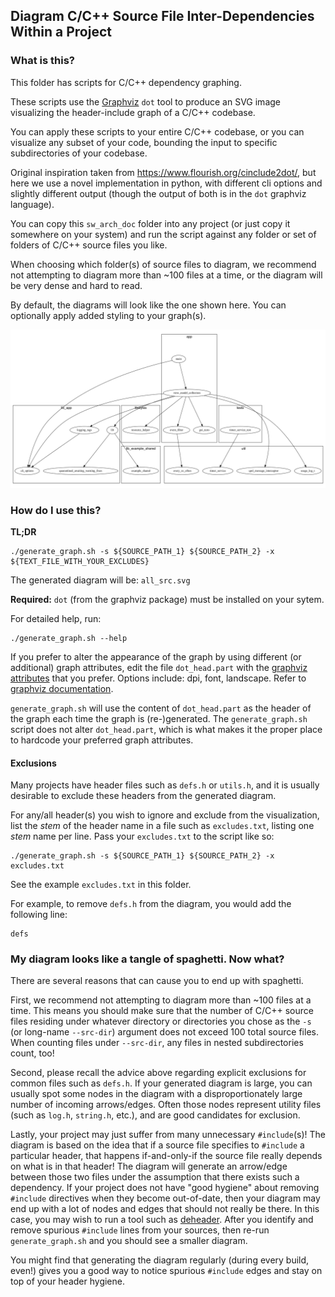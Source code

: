 ## Diagram C/C++ Source File Inter-Dependencies Within a Project

### What is this?

This folder has scripts for C/C++ dependency graphing.

These scripts use the [Graphviz](https://graphviz.org/) `dot` tool to produce an
SVG image visualizing the header-include graph of a C/C++ codebase.

You can apply these scripts to your entire C/C++ codebase, or you can visualize
any subset of your code, bounding the input to specific subdirectories of your
codebase.

Original inspiration taken from https://www.flourish.org/cinclude2dot/, but here
we use a novel implementation in python, with different cli options and slightly
different output (though the output of both is in the `dot` graphviz language).

You can copy this `sw_arch_doc` folder into any project (or just copy it
somewhere on your system) and run the script against any folder or set of
folders of C/C++ source files you like.

When choosing which folder(s) of source files to diagram, we recommend not
attempting to diagram more than ~100 files at a time, or the diagram will be
very dense and hard to read.

By default, the diagrams will look like the one shown here. You can optionally
apply added styling to your graph(s).

![example diagram](all_src.svg)

### How do I use this?

**TL;DR**

```
./generate_graph.sh -s ${SOURCE_PATH_1} ${SOURCE_PATH_2} -x ${TEXT_FILE_WITH_YOUR_EXCLUDES}
```

The generated diagram will be: `all_src.svg`

**Required:** `dot` (from the graphviz package) must be installed on your sytem.

For detailed help, run:
```
./generate_graph.sh --help
```

If you prefer to alter the appearance of the graph by using different (or
additional) graph attributes, edit the file `dot_head.part` with the
[graphviz attributes](https://graphviz.org/doc/info/attrs.html) that you
prefer. Options include: dpi, font, landscape. Refer to
[graphviz documentation](https://graphviz.org/doc/info/attrs.html).

`generate_graph.sh` will use the content of `dot_head.part` as the header of the
graph each time the graph is (re-)generated. The `generate_graph.sh` script does
not alter `dot_head.part`, which is what makes it the proper place to hardcode
your preferred graph attributes.

#### Exclusions

Many projects have header files such as `defs.h` or `utils.h`, and it is usually
desirable to exclude these headers from the generated diagram.

For any/all header(s) you wish to ignore and exclude from the visualization,
list the *stem* of the header name in a file such as `excludes.txt`, listing one
*stem* name per line. Pass your `excludes.txt` to the script like so:

```
./generate_graph.sh -s ${SOURCE_PATH_1} ${SOURCE_PATH_2} -x excludes.txt
```

See the example `excludes.txt` in this folder.

For example, to remove `defs.h` from the diagram, you would add the following line:

```
defs
```

### My diagram looks like a tangle of spaghetti. Now what?

There are several reasons that can cause you to end up with spaghetti.

First, we recommend not attempting to diagram more than ~100 files at a
time. This means you should make sure that the number of C/C++ source files
residing under whatever directory or directories you chose as the `-s` (or
long-name `--src-dir`) argument does not exceed 100 total source files. When
counting files under `--src-dir`, any files in nested subdirectories count, too!

Second, please recall the advice above regarding explicit exclusions for common
files such as `defs.h`. If your generated diagram is large, you can usually spot
some nodes in the diagram with a disproportionately large number of incoming
arrows/edges. Often those nodes represent utility files (such as `log.h`,
`string.h`, etc.), and are good candidates for exclusion.

Lastly, your project may just suffer from many unnecessary `#include`(s)! The
diagram is based on the idea that if a source file specifies to `#include` a
particular header, that happens if-and-only-if the source file really depends on
what is in that header! The diagram will generate an arrow/edge between those
two files under the assumption that there exists such a dependency. If your
project does not have "good hygiene" about removing `#include` directives when
they become out-of-date, then your diagram may end up with a lot of nodes and
edges that should not really be there. In this case, you may wish to run a tool
such as [deheader](http://www.catb.org/~esr/deheader/). After you identify and
remove spurious `#include` lines from your sources, then re-run
`generate_graph.sh` and you should see a smaller diagram.

You might find that generating the diagram regularly (during every build, even!)
gives you a good way to notice spurious `#include` edges and stay on top of your
header hygiene.
